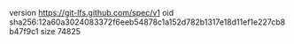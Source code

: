 version https://git-lfs.github.com/spec/v1
oid sha256:12a60a3024083372f6eeb54878c1a152d782b1317e18d11ef1e227cb8b47f9c1
size 74825
